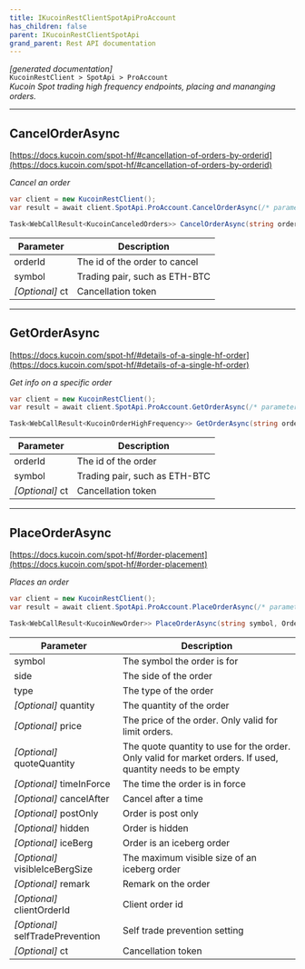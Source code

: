 ```yaml
---
title: IKucoinRestClientSpotApiProAccount
has_children: false
parent: IKucoinRestClientSpotApi
grand_parent: Rest API documentation
---
```

*[generated documentation]*  
`KucoinRestClient > SpotApi > ProAccount`  
*Kucoin Spot trading high frequency endpoints, placing and mananging orders.*
  

***

## CancelOrderAsync  

[https://docs.kucoin.com/spot-hf/#cancellation-of-orders-by-orderid](https://docs.kucoin.com/spot-hf/#cancellation-of-orders-by-orderid)  
<p>

*Cancel an order*  

```csharp  
var client = new KucoinRestClient();  
var result = await client.SpotApi.ProAccount.CancelOrderAsync(/* parameters */);  
```  

```csharp  
Task<WebCallResult<KucoinCanceledOrders>> CancelOrderAsync(string orderId, string symbol, CancellationToken ct = default);  
```  

|Parameter|Description|
|---|---|
|orderId|The id of the order to cancel|
|symbol|Trading pair, such as ETH-BTC|
|_[Optional]_ ct|Cancellation token|

</p>

***

## GetOrderAsync  

[https://docs.kucoin.com/spot-hf/#details-of-a-single-hf-order](https://docs.kucoin.com/spot-hf/#details-of-a-single-hf-order)  
<p>

*Get info on a specific order*  

```csharp  
var client = new KucoinRestClient();  
var result = await client.SpotApi.ProAccount.GetOrderAsync(/* parameters */);  
```  

```csharp  
Task<WebCallResult<KucoinOrderHighFrequency>> GetOrderAsync(string orderId, string symbol, CancellationToken ct = default);  
```  

|Parameter|Description|
|---|---|
|orderId|The id of the order|
|symbol|Trading pair, such as ETH-BTC|
|_[Optional]_ ct|Cancellation token|

</p>

***

## PlaceOrderAsync  

[https://docs.kucoin.com/spot-hf/#order-placement](https://docs.kucoin.com/spot-hf/#order-placement)  
<p>

*Places an order*  

```csharp  
var client = new KucoinRestClient();  
var result = await client.SpotApi.ProAccount.PlaceOrderAsync(/* parameters */);  
```  

```csharp  
Task<WebCallResult<KucoinNewOrder>> PlaceOrderAsync(string symbol, OrderSide side, NewOrderType type, decimal? quantity = default, decimal? price = default, decimal? quoteQuantity = default, TimeInForce? timeInForce = default, TimeSpan? cancelAfter = default, bool? postOnly = default, bool? hidden = default, bool? iceBerg = default, decimal? visibleIceBergSize = default, string? remark = default, string? clientOrderId = default, SelfTradePrevention? selfTradePrevention = default, CancellationToken ct = default);  
```  

|Parameter|Description|
|---|---|
|symbol|The symbol the order is for|
|side|The side of the order|
|type|The type of the order|
|_[Optional]_ quantity|The quantity of the order|
|_[Optional]_ price|The price of the order. Only valid for limit orders.|
|_[Optional]_ quoteQuantity|The quote quantity to use for the order. Only valid for market orders. If used, quantity needs to be empty|
|_[Optional]_ timeInForce|The time the order is in force|
|_[Optional]_ cancelAfter|Cancel after a time|
|_[Optional]_ postOnly|Order is post only|
|_[Optional]_ hidden|Order is hidden|
|_[Optional]_ iceBerg|Order is an iceberg order|
|_[Optional]_ visibleIceBergSize|The maximum visible size of an iceberg order|
|_[Optional]_ remark|Remark on the order|
|_[Optional]_ clientOrderId|Client order id|
|_[Optional]_ selfTradePrevention|Self trade prevention setting|
|_[Optional]_ ct|Cancellation token|

</p>
